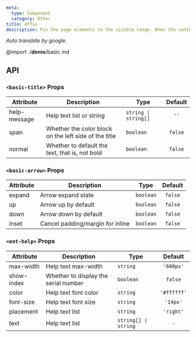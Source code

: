 ```yaml
meta:
  type: Component
  category: Other
title: Affix
description: Pin the page elements to the visible range. When the content area is relatively long and the page needs to be scrolled, the fixed pin can fix the content on the screen. Often used for side menus and button combinations.
```

*Auto translate by google.*

@import ./__demo__/basic.md

## API


### `<basic-title>` Props

|Attribute|Description|Type|Default|
|---|---|---|:---:|
|help-message|Help text list or string|`string \| string[]`|`''`|
|span|Whether the color block on the left side of the title|`boolean`|`false`|
|normal|Whether to default the text, that is, not bold|`boolean`|`false`|



### `<basic-arrow>` Props

|Attribute|Description|Type|Default|
|---|---|---|:---:|
|expand|Arrow expand state|`boolean`|`false`|
|up|Arrow up by default|`boolean`|`false`|
|down|Arrow down by default|`boolean`|`false`|
|inset|Cancel padding/margin for inline|`boolean`|`false`|



### `<ent-help>` Props

|Attribute|Description|Type|Default|
|---|---|---|:---:|
|max-width|Help text max-width|`string`|`'600px'`|
|show-index|Whether to display the serial number|`boolean`|`false`|
|color|Help text font color|`string`|`'#ffffff'`|
|font-size|Help text font size|`string`|`'14px'`|
|placement|Help text list|`string`|`'right'`|
|text|Help text list|`string[] \| string`|`-`|


